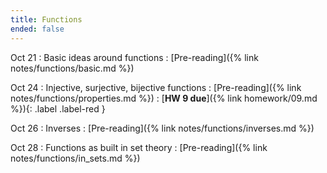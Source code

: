 ```yaml
---
title: Functions
ended: false
---
```


Oct 21 
: Basic ideas around functions
  : [Pre-reading]({% link notes/functions/basic.md %})

Oct 24 
: Injective, surjective, bijective functions
  : [Pre-reading]({% link notes/functions/properties.md %})
: [**HW 9 due**]({% link homework/09.md %}){: .label .label-red }

Oct 26 
: Inverses
  : [Pre-reading]({% link notes/functions/inverses.md %})

Oct 28 
: Functions as built in set theory 
  : [Pre-reading]({% link notes/functions/in_sets.md %})
